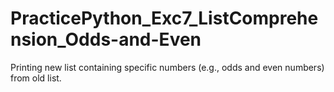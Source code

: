 # PracticePython_Exc7_ListComprehension_Odds-and-Even
Printing new list containing specific numbers (e.g., odds and even numbers) from old list. 
